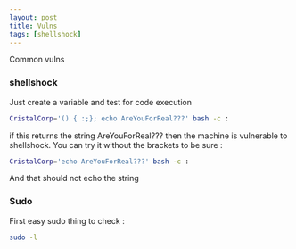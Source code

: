 ```yaml
---
layout: post
title: Vulns
tags: [shellshock]
---
```



Common vulns


### shellshock
Just create a variable and test for code execution
```bash 
CristalCorp='() { :;}; echo AreYouForReal???' bash -c :
```
if this returns the string AreYouForReal??? then the machine is vulnerable to shellshock.
You can try it without the brackets to be sure :
```bash
CristalCorp='echo AreYouForReal???' bash -c :
```
And that should not echo the string

### Sudo
First easy sudo thing to check :
```bash
sudo -l
```
